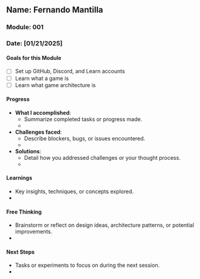 <!-- Markdown Docs: https://docs.github.com/en/get-started/writing-on-github/getting-started-with-writing-and-formatting-on-github/basic-writing-and-formatting-syntax -->
## Name: Fernando Mantilla
### Module: 001

<!-- Repeat the below as needed-->
### Date: [01/21/2025]

#### Goals for this Module
<!-- Example Template (include the brackets to make a checklist, fill them in as appropriate -->
- [ ] Set up GitHub, Discord, and Learn accounts
- [ ] Learn what a game is
- [ ] Learn what game architecture is

#### Progress
- **What I accomplished**:
  - Summarize completed tasks or progress made.
  - <!--Your entry here or N/A if not applicable for this entry-->
- **Challenges faced**:
  - Describe blockers, bugs, or issues encountered.
  -  <!--Your entry here or N/A if not applicable for this entry-->
- **Solutions**:
  - Detail how you addressed challenges or your thought process.
  -  <!--Your entry here or N/A if not applicable for this entry-->

#### Learnings
- Key insights, techniques, or concepts explored.
-  <!--Your entry here or N/A if not applicable for this entry-->

#### Free Thinking
- Brainstorm or reflect on design ideas, architecture patterns, or potential improvements.
-  <!--Your entry here or N/A if not applicable for this entry-->
<!--

- Example prompts:
  - "What if the player interactions were asynchronous instead of real-time?"
  - "How could ECS improve performance in this system?"
  - "Does my current design support scalability? How can it improve?"
  
-->

#### Next Steps
- Tasks or experiments to focus on during the next session.
-  <!--Your entry here or N/A if not applicable for this entry-->
